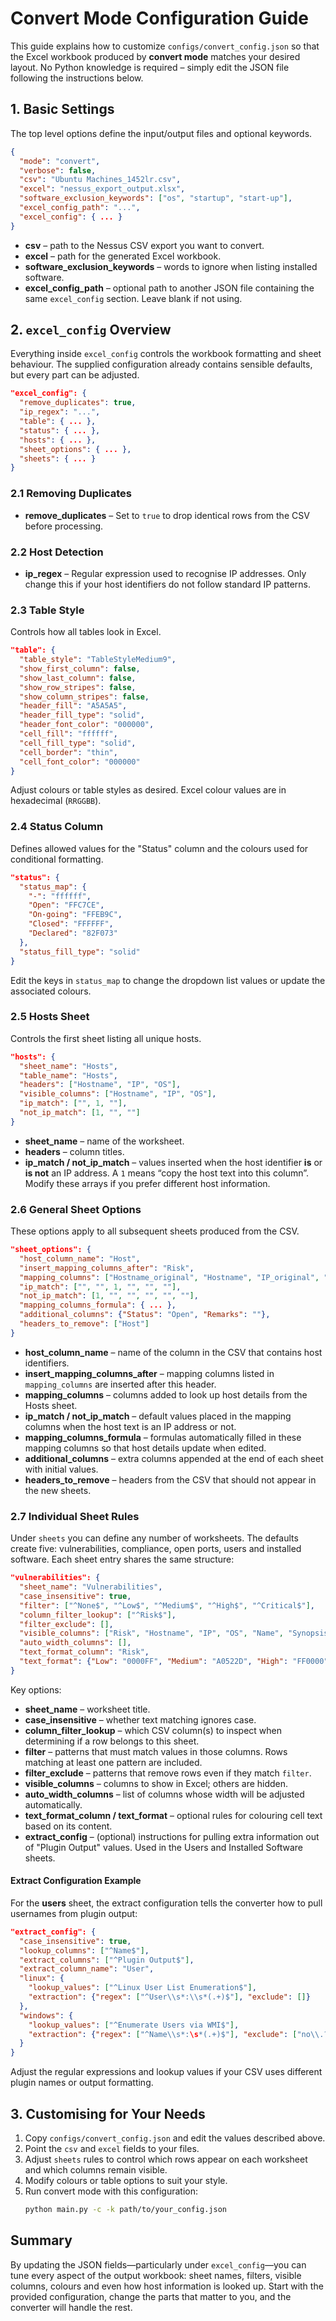 # Convert Mode Configuration Guide

This guide explains how to customize `configs/convert_config.json` so that the Excel workbook produced by **convert mode** matches your desired layout. No Python knowledge is required – simply edit the JSON file following the instructions below.

## 1. Basic Settings

The top level options define the input/output files and optional keywords.

```json
{
  "mode": "convert",
  "verbose": false,
  "csv": "Ubuntu Machines_1452lr.csv",
  "excel": "nessus_export_output.xlsx",
  "software_exclusion_keywords": ["os", "startup", "start-up"],
  "excel_config_path": "...",
  "excel_config": { ... }
}
```

- **csv** – path to the Nessus CSV export you want to convert.
- **excel** – path for the generated Excel workbook.
- **software_exclusion_keywords** – words to ignore when listing installed software.
- **excel_config_path** – optional path to another JSON file containing the same `excel_config` section. Leave blank if not using.

## 2. `excel_config` Overview

Everything inside `excel_config` controls the workbook formatting and sheet behaviour. The supplied configuration already contains sensible defaults, but every part can be adjusted.

```json
"excel_config": {
  "remove_duplicates": true,
  "ip_regex": "...",
  "table": { ... },
  "status": { ... },
  "hosts": { ... },
  "sheet_options": { ... },
  "sheets": { ... }
}
```

### 2.1 Removing Duplicates
- **remove_duplicates** – Set to `true` to drop identical rows from the CSV before processing.

### 2.2 Host Detection
- **ip_regex** – Regular expression used to recognise IP addresses. Only change this if your host identifiers do not follow standard IP patterns.

### 2.3 Table Style
Controls how all tables look in Excel.

```json
"table": {
  "table_style": "TableStyleMedium9",
  "show_first_column": false,
  "show_last_column": false,
  "show_row_stripes": false,
  "show_column_stripes": false,
  "header_fill": "A5A5A5",
  "header_fill_type": "solid",
  "header_font_color": "000000",
  "cell_fill": "ffffff",
  "cell_fill_type": "solid",
  "cell_border": "thin",
  "cell_font_color": "000000"
}
```

Adjust colours or table styles as desired. Excel colour values are in hexadecimal (`RRGGBB`).

### 2.4 Status Column
Defines allowed values for the "Status" column and the colours used for conditional formatting.

```json
"status": {
  "status_map": {
    "-": "ffffff",
    "Open": "FFC7CE",
    "On-going": "FFEB9C",
    "Closed": "FFFFFF",
    "Declared": "82F073"
  },
  "status_fill_type": "solid"
}
```

Edit the keys in `status_map` to change the dropdown list values or update the associated colours.

### 2.5 Hosts Sheet
Controls the first sheet listing all unique hosts.

```json
"hosts": {
  "sheet_name": "Hosts",
  "table_name": "Hosts",
  "headers": ["Hostname", "IP", "OS"],
  "visible_columns": ["Hostname", "IP", "OS"],
  "ip_match": ["", 1, ""],
  "not_ip_match": [1, "", ""]
}
```

- **sheet_name** – name of the worksheet.
- **headers** – column titles.
- **ip_match / not_ip_match** – values inserted when the host identifier **is** or **is not** an IP address. A `1` means “copy the host text into this column”. Modify these arrays if you prefer different host information.

### 2.6 General Sheet Options
These options apply to all subsequent sheets produced from the CSV.

```json
"sheet_options": {
  "host_column_name": "Host",
  "insert_mapping_columns_after": "Risk",
  "mapping_columns": ["Hostname_original", "Hostname", "IP_original", "IP", "OS_original", "OS"],
  "ip_match": ["", "", 1, "", "", ""],
  "not_ip_match": [1, "", "", "", "", ""],
  "mapping_columns_formula": { ... },
  "additional_columns": {"Status": "Open", "Remarks": ""},
  "headers_to_remove": ["Host"]
}
```

- **host_column_name** – name of the column in the CSV that contains host identifiers.
- **insert_mapping_columns_after** – mapping columns listed in `mapping_columns` are inserted after this header.
- **mapping_columns** – columns added to look up host details from the Hosts sheet.
- **ip_match / not_ip_match** – default values placed in the mapping columns when the host text is an IP address or not.
- **mapping_columns_formula** – formulas automatically filled in these mapping columns so that host details update when edited.
- **additional_columns** – extra columns appended at the end of each sheet with initial values.
- **headers_to_remove** – headers from the CSV that should not appear in the new sheets.

### 2.7 Individual Sheet Rules
Under `sheets` you can define any number of worksheets. The defaults create five: vulnerabilities, compliance, open ports, users and installed software. Each sheet entry shares the same structure:

```json
"vulnerabilities": {
  "sheet_name": "Vulnerabilities",
  "case_insensitive": true,
  "filter": ["^None$", "^Low$", "^Medium$", "^High$", "^Critical$"],
  "column_filter_lookup": ["^Risk$"],
  "filter_exclude": [],
  "visible_columns": ["Risk", "Hostname", "IP", "OS", "Name", "Synopsis", "Description", "Solution", "See Also", "Plugin Output", "Status", "Remarks"],
  "auto_width_columns": [],
  "text_format_column": "Risk",
  "text_format": {"Low": "0000FF", "Medium": "A0522D", "High": "FF0000", "Critical": "8B0000"}
}
```

Key options:
- **sheet_name** – worksheet title.
- **case_insensitive** – whether text matching ignores case.
- **column_filter_lookup** – which CSV column(s) to inspect when determining if a row belongs to this sheet.
- **filter** – patterns that must match values in those columns. Rows matching at least one pattern are included.
- **filter_exclude** – patterns that remove rows even if they match `filter`.
- **visible_columns** – columns to show in Excel; others are hidden.
- **auto_width_columns** – list of columns whose width will be adjusted automatically.
- **text_format_column / text_format** – optional rules for colouring cell text based on its content.
- **extract_config** – (optional) instructions for pulling extra information out of "Plugin Output" values. Used in the Users and Installed Software sheets.

#### Extract Configuration Example
For the **users** sheet, the extract configuration tells the converter how to pull usernames from plugin output:

```json
"extract_config": {
  "case_insensitive": true,
  "lookup_columns": ["^Name$"],
  "extract_columns": ["^Plugin Output$"],
  "extract_column_name": "User",
  "linux": {
    "lookup_values": ["^Linux User List Enumeration$"],
    "extraction": {"regex": ["^User\\s*:\\s*(.+)$"], "exclude": []}
  },
  "windows": {
    "lookup_values": ["^Enumerate Users via WMI$"],
    "extraction": {"regex": ["^Name\\s*:\s*(.+)$"], "exclude": ["no\\.?\\s*of\\s*users"]}
  }
}
```

Adjust the regular expressions and lookup values if your CSV uses different plugin names or output formatting.

## 3. Customising for Your Needs
1. Copy `configs/convert_config.json` and edit the values described above.
2. Point the `csv` and `excel` fields to your files.
3. Adjust `sheets` rules to control which rows appear on each worksheet and which columns remain visible.
4. Modify colours or table options to suit your style.
5. Run convert mode with this configuration:
   ```bash
   python main.py -c -k path/to/your_config.json
   ```

## Summary
By updating the JSON fields—particularly under `excel_config`—you can tune every aspect of the output workbook: sheet names, filters, visible columns, colours and even how host information is looked up. Start with the provided configuration, change the parts that matter to you, and the converter will handle the rest.
